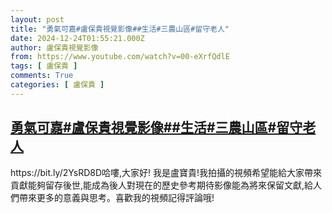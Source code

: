 ```yaml
---
layout: post
title: "勇氣可嘉#盧保貴視覺影像##生活#三農山區#留守老人"
date: 2024-12-24T01:55:21.000Z
author: 盧保貴視覺影像
from: https://www.youtube.com/watch?v=00-eXrfQdlE
tags: [ 盧保貴 ]
comments: True
categories: [ 盧保貴 ]
---
```

<!--1735005321000-->
[勇氣可嘉#盧保貴視覺影像##生活#三農山區#留守老人](https://www.youtube.com/watch?v=00-eXrfQdlE)
------

<div>
https://bit.ly/2YsRD8D哈嘍,大家好! 我是盧寶貴!我拍攝的視頻希望能給大家帶來貢獻能夠留存後世,能成為後人對現在的歷史參考期待影像能為將來保留文獻,給人們帶來更多的意義與思考。喜歡我的視頻記得評論哦!
</div>
